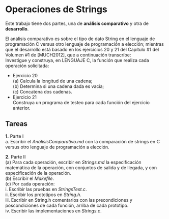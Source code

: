 # Operaciones de Strings  
  
    
Este trabajo tiene dos partes, una de **análisis comparativo** y otra de **desarrollo**.  

El análisis comparativo es sobre el tipo de dato String en el lenguaje de
programación C versus otro lenguaje de programación a elección; mientras que
el desarrollo está basado en los ejercicios 20 y 21 del Capítulo #1 del Volumen
#1 de [MUCH2012], que a continuación transcribe:  
Investigue y construya, en LENGUAJE C, la función que realiza cada
operación solicitada:
* Ejercicio 20  
(a) Calcula la longitud de una cadena;  
(b) Determina si una cadena dada es vacía;  
(c) Concatena dos cadenas.  
* Ejercicio 21  
Construya un programa de testeo para cada función del ejercicio anterior.  
  
## Tareas  
__1.__ Parte I  
a. Escribir el _AnálisisComparativo.md_ con la comparación de strings en C
versus otro lenguaje de programación a elección.    

__2.__ Parte II  
(a) Para cada operación, escribir en _Strings.md_ la especificación matemática
de la operación, con conjuntos de salida y de llegada, y con especificación
de la operación.  
(b) Escribir el _Makefile_.  
(c) Por cada operación:  
i. Escribir las pruebas en _StringsTest.c_.  
ii. Escribir los prototipos en _String.h_.  
iii. Escribir en String.h comentarios con las precondiciones y
poscondiciones de cada función, arriba de cada prototipo.  
iv. Escribir las implementaciones en _Strings.c_.  
